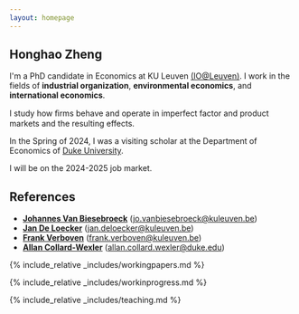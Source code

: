 ```yaml
---
layout: homepage
---
```


## Honghao Zheng

I'm a PhD candidate in Economics at KU Leuven <a href="https://sites.google.com/view/ioleuven/home" target="_blank">(IO@Leuven)</a>. I work in the fields of **industrial organization**, **environmental economics**, and **international economics**.

I study how ﬁrms behave and operate in imperfect factor and product markets and the resulting effects.

In the Spring of 2024, I was a visiting scholar at the Department of Economics of <a href="https://econ.duke.edu/" target="_blank">Duke University</a>.

I will be on the 2024-2025 job market.

[comment]: <> (Find out more through my <a href="https://honghao-zheng.github.io/assets/files/curriculum_vitae.pdf" target="_blank">CV</a> and <a href="https://honghao-zheng.github.io/" target="_blank">Job Market Paper</a>.)

[comment]: <> (## Research Interests)

[comment]: <> (- **Empirical Industrial Organization:** Market Power, Productivity, and Production Function Estimation)
[comment]: <> (- **Environmental/Energy Economics:** Emission Trading Schemes, Abatement Cost, and Production-Emission Tradeoffs)
[comment]: <> (- **International Economics:** Trade Dynamics, FDI Entry, and Demand Uncertainty)

## References

- **<a href="https://sites.google.com/view/jovb/" target="_blank">Johannes Van Biesebroeck</a>** (jo.vanbiesebroeck@kuleuven.be)
- **<a href="https://sites.google.com/site/deloeckerjan/" target="_blank">Jan De Loecker</a>** (jan.deloecker@kuleuven.be)
- **<a href="https://sites.google.com/site/frankverbo/home" target="_blank">Frank Verboven</a>** (frank.verboven@kuleuven.be)
- **<a href="https://sites.duke.edu/collardwexler/" target="_blank">Allan Collard-Wexler</a>** (allan.collard.wexler@duke.edu)

{% include_relative _includes/workingpapers.md %}

{% include_relative _includes/workinprogress.md %}

{% include_relative _includes/teaching.md %}
